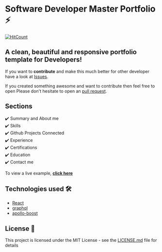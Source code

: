 # Software Developer Master Portfolio ⚡️  

[![HitCount](http://hits.dwyl.com/ashutosh1919/masterPortfolio.svg)](http://hits.dwyl.com/ashutosh1919/masterPortfolio)


## A clean, beautiful and responsive portfolio template for Developers!


If you want to **contribute** and make this much better for other developer have a look at [Issues](https://github.com/sameer-m-dev/sameer-m-dev/issues).


If you created something awesome and want to contribute then feel free to open Please don't hesitate to open an [pull request](https://github.com/sameer-m-dev/sameer-m-dev/pulls).


## Sections 
✔️ Summary and About me\
✔️ Skills \
✔️ Github Projects Connected\
✔️ Experience\
✔️ Certifications \
✔️ Education\
✔️ Contact me

To view a live example, **[click here](https://sameer-m-dev.github.io/)**

## Technologies used 🛠️

- [React](https://reactjs.org/)
- [graphql](https://graphql.org/) 
- [apollo-boost](https://www.apollographql.com/docs/react/get-started/) 


## License 📄

This project is licensed under the MIT License - see the [LICENSE.md](./LICENSE) file for details
